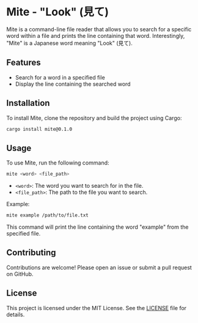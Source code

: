 # Mite - "Look" (見て)

Mite is a command-line file reader that allows you to search for a specific word within a file and prints the line containing that word. Interestingly, "Mite" is a Japanese word meaning "Look" (見て).

## Features

- Search for a word in a specified file
- Display the line containing the searched word

## Installation

To install Mite, clone the repository and build the project using Cargo:

```sh
cargo install mite@0.1.0
```

## Usage

To use Mite, run the following command:

```sh
mite <word> <file_path>
```

- `<word>`: The word you want to search for in the file.
- `<file_path>`: The path to the file you want to search.

Example:

```sh
mite example /path/to/file.txt
```

This command will print the line containing the word "example" from the specified file.

## Contributing

Contributions are welcome! Please open an issue or submit a pull request on GitHub.

## License

This project is licensed under the MIT License. See the [LICENSE](LICENSE) file for details.
